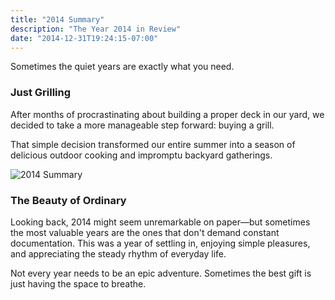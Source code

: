 ```yaml
---
title: "2014 Summary"
description: "The Year 2014 in Review"
date: "2014-12-31T19:24:15-07:00"
---
```


Sometimes the quiet years are exactly what you need.

### Just Grilling

After months of procrastinating about building a proper deck in our yard, we decided to take a more manageable step forward: buying a grill.

That simple decision transformed our entire summer into a season of delicious outdoor cooking and impromptu backyard gatherings.

![2014 Summary](/img/2014-summary.jpg)

### The Beauty of Ordinary

Looking back, 2014 might seem unremarkable on paper—but sometimes the most valuable years are the ones that don't demand constant documentation. This was a year of settling in, enjoying simple pleasures, and appreciating the steady rhythm of everyday life.

Not every year needs to be an epic adventure. Sometimes the best gift is just having the space to breathe.
